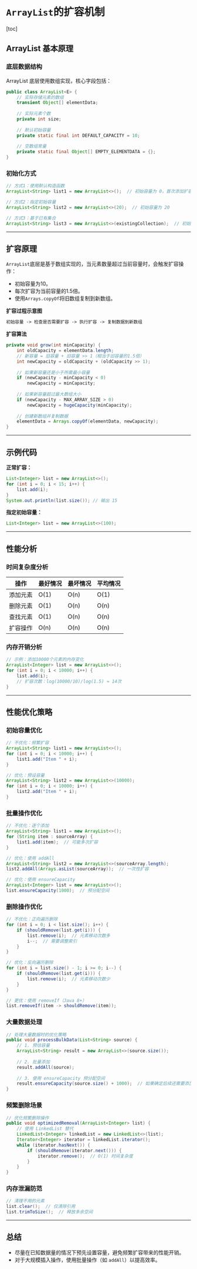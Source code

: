 # `ArrayList`的扩容机制

[toc]

## ArrayList 基本原理

### 底层数据结构

ArrayList 底层使用数组实现，核心字段包括：

```java
public class ArrayList<E> {
    // 实际存储元素的数组
    transient Object[] elementData;
    
    // 实际元素个数
    private int size;
    
    // 默认初始容量
    private static final int DEFAULT_CAPACITY = 10;
    
    // 空数组常量
    private static final Object[] EMPTY_ELEMENTDATA = {};
}
```

### 初始化方式

```java
// 方式1：使用默认构造函数
ArrayList<String> list1 = new ArrayList<>();  // 初始容量为 0，首次添加扩容为 10

// 方式2：指定初始容量
ArrayList<String> list2 = new ArrayList<>(20);  // 初始容量为 20

// 方式3：基于已有集合
ArrayList<String> list3 = new ArrayList<>(existingCollection);  // 初始容量等于集合大小
```

---



## 扩容原理

`ArrayList`底层是基于数组实现的，当元素数量超过当前容量时，会触发扩容操作：

- 初始容量为10。
- 每次扩容为当前容量的1.5倍。
- 使用`Arrays.copyOf`将旧数组复制到新数组。

**扩容过程示意图**

```tex
初始容量 -> 检查是否需要扩容 -> 执行扩容 -> 复制数据到新数组
```

**扩容算法**

~~~java
private void grow(int minCapacity) {
    int oldCapacity = elementData.length;
    // 新容量 = 旧容量 + 旧容量 >> 1（相当于旧容量的1.5倍）
    int newCapacity = oldCapacity + (oldCapacity >> 1);
    
    // 如果新容量还是小于所需最小容量
    if (newCapacity - minCapacity < 0)
        newCapacity = minCapacity;
        
    // 如果新容量超过最大数组大小
    if (newCapacity - MAX_ARRAY_SIZE > 0)
        newCapacity = hugeCapacity(minCapacity);
        
    // 创建新数组并复制数据
    elementData = Arrays.copyOf(elementData, newCapacity);
}
~~~

---



## 示例代码

**正常扩容：**

```java
List<Integer> list = new ArrayList<>();
for (int i = 0; i < 15; i++) {
    list.add(i);
}
System.out.println(list.size()); // 输出 15
```

**指定初始容量：**

```java
List<Integer> list = new ArrayList<>(100);
```

---



## 性能分析

### 时间复杂度分析

| 操作     | 最好情况 | 最坏情况 | 平均情况 |
| -------- | -------- | -------- | -------- |
| 添加元素 | O(1)     | O(n)     | O(1)     |
| 删除元素 | O(1)     | O(n)     | O(n)     |
| 查找元素 | O(1)     | O(n)     | O(n)     |
| 扩容操作 | O(n)     | O(n)     | O(n)     |

### 内存开销分析

~~~java
// 示例：添加10000个元素的内存变化
ArrayList<Integer> list = new ArrayList<>();
for (int i = 0; i < 10000; i++) {
    list.add(i);
    // 扩容次数：log(10000/10)/log(1.5) ≈ 14次
}
~~~

---



## 性能优化策略

### 初始容量优化

```java
// 不优化：频繁扩容
ArrayList<String> list1 = new ArrayList<>();
for (int i = 0; i < 10000; i++) {
    list1.add("Item " + i);
}

// 优化：预设容量
ArrayList<String> list2 = new ArrayList<>(10000);
for (int i = 0; i < 10000; i++) {
    list2.add("Item " + i);
}
```

### 批量操作优化

```java
// 不优化：逐个添加
ArrayList<String> list1 = new ArrayList<>();
for (String item : sourceArray) {
    list1.add(item);  // 可能多次扩容
}

// 优化：使用 addAll
ArrayList<String> list2 = new ArrayList<>(sourceArray.length);
list2.addAll(Arrays.asList(sourceArray));  // 一次性扩容

// 优化：使用 ensureCapacity
ArrayList<Integer> list = new ArrayList<>();
list.ensureCapacity(1000);  // 预分配空间
```

### 删除操作优化

```java
// 不优化：正向遍历删除
for (int i = 0; i < list.size(); i++) {
    if (shouldRemove(list.get(i))) {
        list.remove(i);  // 元素移动次数多
        i--;  // 需要调整索引
    }
}

// 优化：反向遍历删除
for (int i = list.size() - 1; i >= 0; i--) {
    if (shouldRemove(list.get(i))) {
        list.remove(i);  // 元素移动次数少
    }
}

// 更优：使用 removeIf（Java 8+）
list.removeIf(item -> shouldRemove(item));
```

### 大量数据处理

```java
// 处理大量数据时的优化策略
public void processBulkData(List<String> source) {
    // 1. 预估容量
    ArrayList<String> result = new ArrayList<>(source.size());
    
    // 2. 批量添加
    result.addAll(source);
    
    // 3. 使用 ensureCapacity 预分配空间
    result.ensureCapacity(source.size() + 1000);  // 如果确定后续还需要添加元素
}
```

### 频繁删除场景

```java
// 优化频繁删除操作
public void optimizedRemoval(ArrayList<Integer> list) {
    // 使用 LinkedList 替代
    LinkedList<Integer> linkedList = new LinkedList<>(list);
    Iterator<Integer> iterator = linkedList.iterator();
    while (iterator.hasNext()) {
        if (shouldRemove(iterator.next())) {
            iterator.remove();  // O(1) 时间复杂度
        }
    }
}
```

### 内存泄漏防范

~~~java
// 清理不用的元素
list.clear();  // 仅清除引用
list.trimToSize();  // 释放多余空间
~~~

---



## 总结

- 尽量在已知数据量的情况下预先设置容量，避免频繁扩容带来的性能开销。
- 对于大规模插入操作，使用批量操作（如 `addAll`）以提高效率。